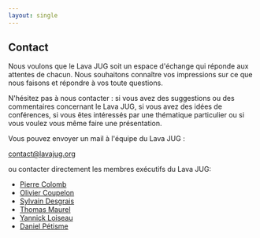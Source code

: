 ```yaml
---
layout: single
---
```


## Contact

Nous voulons que le Lava JUG soit un espace d'échange qui réponde aux attentes de chacun. Nous souhaitons connaître vos impressions sur ce que nous faisons et répondre à vos toute questions.

N'hésitez pas à nous contacter : si vous avez des suggestions ou des commentaires concernant le Lava JUG, si vous avez des idées de conférences, si vous êtes intéressés par une thématique particulier ou si vous voulez vous même faire une présentation.

Vous pouvez envoyer un mail à l'équipe du Lava JUG :

[contact@lavajug.org](mailto:contact@lavajug.org)

ou contacter directement les membres exécutifs du Lava JUG: 

- [Pierre Colomb](mailto:pierre@lavajug.org)
- [Olivier Coupelon](mailto:olivier@lavajug.org)
- [Sylvain Desgrais](mailto:sylvain@lavajug.org)
- [Thomas Maurel](mailto:thomas@lavajug.org)
- [Yannick Loiseau](mailto:yannick@lavajug.org)
- [Daniel Pétisme](mailto:daniel@lavajug.org)
